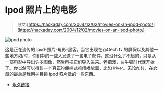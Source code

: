 # Ipod 照片上的电影

> 原文:[https://hackaday.com/2004/12/02/movies-on-an-ipod-photo/](https://hackaday.com/2004/12/02/movies-on-an-ipod-photo/)

![ipod photo](img/b5d2d2841c9590affc04716613fcd346.png)

这是正在流传的 ipod-照片-电影-黑客。当它出现在 g4tech tv 的屏保以及其他一些地方如/时，你们中的一些人发送了一些电子邮件。这没什么了不起的，只是从一部电影中导出许多图像，然后再把它们导入进来。老把戏，从牛顿时代就开始了。你当然可以得到一个真正的便携式视频播放器，比如 iriver。无论如何，在文章的最后是我用护目镜 ipod 照片做的一些东西。

*   [永久链接](http://www.engadget.com/entry/3756421320807387/)
